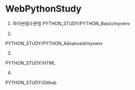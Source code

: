 # WebPythonStudy

01. 파이썬필수문법
PYTHON_STUDY/PYTHON_Basic/myvenv

02. 
PYTHON_STUDY/PYTHON_Advanced/myvenv

03. 
PYTHON_STUDY/HTML

04. 
PYTHON_STUDY/Github

